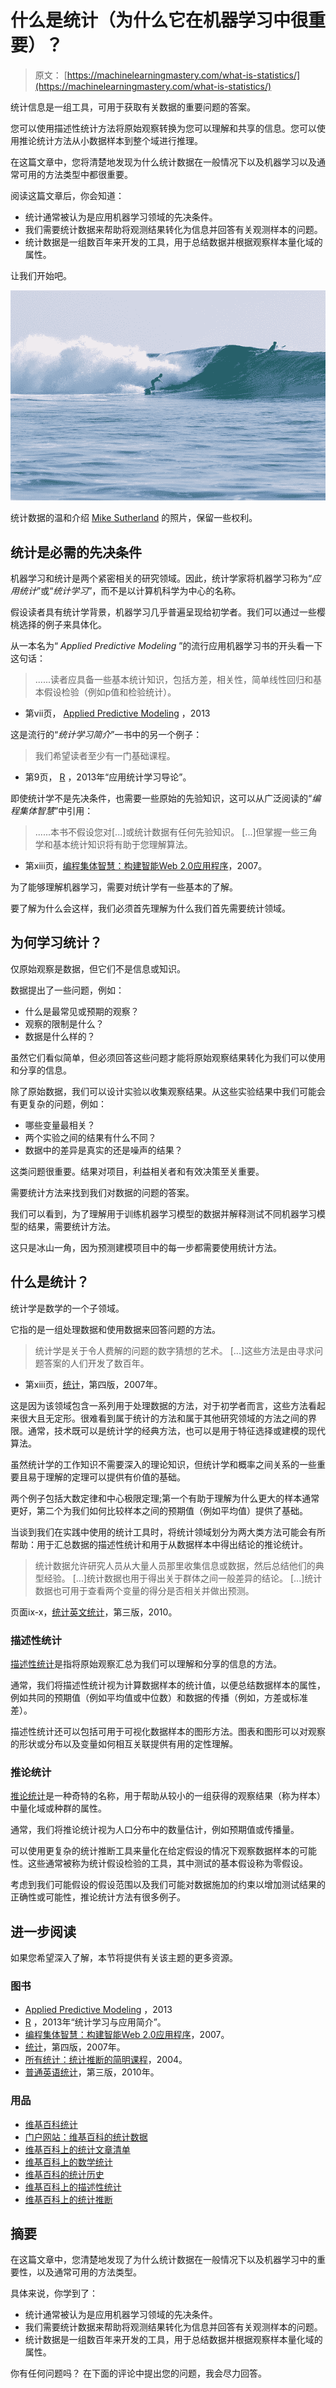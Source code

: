 # 什么是统计（为什么它在机器学习中很重要）？

> 原文： [https://machinelearningmastery.com/what-is-statistics/](https://machinelearningmastery.com/what-is-statistics/)

统计信息是一组工具，可用于获取有关数据的重要问题的答案。

您可以使用描述性统计方法将原始观察转换为您可以理解和共享的信息。您可以使用推论统计方法从小数据样本到整个域进行推理。

在这篇文章中，您将清楚地发现为什么统计数据在一般情况下以及机器学习以及通常可用的方法类型中都很重要。

阅读这篇文章后，你会知道：

*   统计通常被认为是应用机器学习领域的先决条件。
*   我们需要统计数据来帮助将观测结果转化为信息并回答有关观测样本的问题。
*   统计数据是一组数百年来开发的工具，用于总结数据并根据观察样本量化域的属性。

让我们开始吧。

![A Gentle Introduction to Statistics](img/b0e9734a5001a5cdecd649edb782013f.jpg)

统计数据的温和介绍
[Mike Sutherland](https://www.flickr.com/photos/156015048@N08/35241004781/) 的照片，保留一些权利。

## 统计是必需的先决条件

机器学习和统计是两个紧密相关的研究领域。因此，统计学家将机器学习称为“_应用统计_”或“_统计学习_”，而不是以计算机科学为中心的名称。

假设读者具有统计学背景，机器学习几乎普遍呈现给初学者。我们可以通过一些樱桃选择的例子来具体化。

从一本名为“ _Applied Predictive Modeling_ ”的流行应用机器学习书的开头看一下这句话：

> ......读者应具备一些基本统计知识，包括方差，相关性，简单线性回归和基本假设检验（例如p值和检验统计）。

- 第vii页， [Applied Predictive Modeling](https://amzn.to/2InAS0T) ，2013

这是流行的“_统计学习简介_”一书中的另一个例子：

> 我们希望读者至少有一门基础课程。

- 第9页， [R](https://amzn.to/2Gvhkqz) ，2013年“应用统计学习导论”。

即使统计学不是先决条件，也需要一些原始的先验知识，这可以从广泛阅读的“_编程集体智慧_”中引用：

> ......本书不假设您对[...]或统计数据有任何先验知识。 [...]但掌握一些三角学和基本统计​​知识将有助于您理解算法。

- 第xiii页，[编程集体智慧：构建智能Web 2.0应用程序](https://amzn.to/2GIN9jc)，2007。

为了能够理解机器学习，需要对统计学有一些基本的了解。

要了解为什么会这样，我们必须首先理解为什么我们首先需要统计领域。

## 为何学习统计？

仅原始观察是数据，但它们不是信息或知识。

数据提出了一些问题，例如：

*   什么是最常见或预期的观察？
*   观察的限制是什么？
*   数据是什么样的？

虽然它们看似简单，但必须回答这些问题才能将原始观察结果转化为我们可以使用和分享的信息。

除了原始数据，我们可以设计实验以收集观察结果。从这些实验结果中我们可能会有更复杂的问题，例如：

*   哪些变量最相关？
*   两个实验之间的结果有什么不同？
*   数据中的差异是真实的还是噪声的结果？

这类问题很重要。结果对项目，利益相关者和有效决策至关重要。

需要统计方法来找到我们对数据的问题的答案。

我们可以看到，为了理解用于训练机器学习模型的数据并解释测试不同机器学习模型的结果，需要统计方法。

这只是冰山一角，因为预测建模项目中的每一步都需要使用统计方法。

## 什么是统计？

统计学是数学的一个子领域。

它指的是一组处理数据和使用数据来回答问题的方法。

> 统计学是关于令人费解的问题的数字猜想的艺术。 [...]这些方法是由寻求问题答案的人们开发了数百年。

- 第xiii页，[统计](https://amzn.to/2pUA0tU)，第四版，2007年。

这是因为该领域包含一系列用于处理数据的方法，对于初学者而言，这些方法看起来很大且无定形。很难看到属于统计的方法和属于其他研究领域的方法之间的界限。通常，技术既可以是统计学的经典方法，也可以是用于特征选择或建模的现代算法。

虽然统计学的工作知识不需要深入的理论知识，但统计学和概率之间关系的一些重要且易于理解的定理可以提供有价值的基础。

两个例子包括大数定律和中心极限定理;第一个有助于理解为什么更大的样本通常更好，第二个为我们如何比较样本之间的预期值（例如平均值）提供了基础。

当谈到我们在实践中使用的统计工具时，将统计领域划分为两大类方法可能会有所帮助：用于汇总数据的描述性统计和用于从数据样本中得出结论的推论统计。

> 统计数据允许研究人员从大量人员那里收集信息或数据，然后总结他们的典型经验。 [...]统计数据也用于得出关于群体之间一般差异的结论。 [...]统计数据也可用于查看两个变量的得分是否相关并做出预测。

页面ix-x，[统计英文统计](https://amzn.to/2Gv0A2V)，第三版，2010。

### 描述性统计

[描述性统计](https://en.wikipedia.org/wiki/Descriptive_statistics)是指将原始观察汇总为我们可以理解和分享的信息的方法。

通常，我们将描述性统计视为计算数据样本的统计值，以便总结数据样本的属性，例如共同的预期值（例如平均值或中位数）和数据的传播（例如，方差或标准差）。

描述性统计还可以包括可用于可视化数据样本的图形方法。图表和图形可以对观察的形状或分布以及变量如何相互关联提供有用的定性理解。

### 推论统计

[推论统计](https://en.wikipedia.org/wiki/Statistical_inference)是一种奇特的名称，用于帮助从较小的一组获得的观察结果（称为样本）中量化域或种群的属性。

通常，我们将推论统计视为人口分布中的数量估计，例如预期值或传播量。

可以使用更复杂的统计推断工具来量化在给定假设的情况下观察数据样本的可能性。这些通常被称为统计假设检验的工具，其中测试的基本假设称为零假设。

考虑到我们可能假设的假设范围以及我们可能对数据施加的约束以增加测试结果的正确性或可能性，推论统计方法有很多例子。

## 进一步阅读

如果您希望深入了解，本节将提供有关该主题的更多资源。

### 图书

*   [Applied Predictive Modeling](https://amzn.to/2InAS0T) ，2013
*   [R](https://amzn.to/2Gvhkqz) ，2013年“统计学习与应用简介”。
*   [编程集体智慧：构建智能Web 2.0应用程序](https://amzn.to/2GIN9jc)，2007。
*   [统计](https://amzn.to/2pUA0tU)，第四版，2007年。
*   [所有统计：统计推断的简明课程](https://amzn.to/2H224Tp)，2004。
*   [普通英语统计](https://amzn.to/2Gv0A2V)，第三版，2010年。

### 用品

*   [维基百科统计](https://en.wikipedia.org/wiki/Statistics)
*   [门户网站：维基百科的统计数据](https://en.wikipedia.org/wiki/Portal:Statistics)
*   [维基百科上的统计文章清单](https://en.wikipedia.org/wiki/List_of_statistics_articles)
*   [维基百科上的数学统计](https://en.wikipedia.org/wiki/Mathematical_statistics)
*   [维基百科的统计历史](https://en.wikipedia.org/wiki/History_of_statistics)
*   [维基百科上的描述性统计](https://en.wikipedia.org/wiki/Descriptive_statistics)
*   [维基百科上的统计推断](https://en.wikipedia.org/wiki/Statistical_inference)

## 摘要

在这篇文章中，您清楚地发现了为什么统计数据在一般情况下以及机器学习中的重要性，以及通常可用的方法类型。

具体来说，你学到了：

*   统计通常被认为是应用机器学习领域的先决条件。
*   我们需要统计数据来帮助将观测结果转化为信息并回答有关观测样本的问题。
*   统计数据是一组数百年来开发的工具，用于总结数据并根据观察样本量化域的属性。

你有任何问题吗？
在下面的评论中提出您的问题，我会尽力回答。